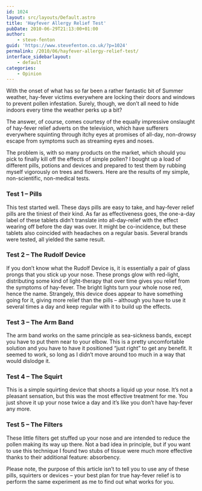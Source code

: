 ```yaml
---
id: 1024
layout: src/layouts/Default.astro
title: 'Hayfever Allergy Relief Test'
pubDate: 2010-06-29T21:13:00+01:00
author:
    - steve-fenton
guid: 'https://www.stevefenton.co.uk/?p=1024'
permalink: /2010/06/hayfever-allergy-relief-test/
interface_sidebarlayout:
    - default
categories:
    - Opinion
---
```


With the onset of what has so far been a rather fantastic bit of Summer weather, hay-fever victims everywhere are locking their doors and windows to prevent pollen infestation. Surely, though, we don’t all need to hide indoors every time the weather perks up a bit?

The answer, of course, comes courtesy of the equally impressive onslaught of hay-fever relief adverts on the television, which have sufferers everywhere squinting through itchy eyes at promises of all-day, non-drowsy escape from symptoms such as streaming eyes and noses.

The problem is, with so many products on the market, which should you pick to finally kill off the effects of simple pollen? I bought up a load of different pills, potions and devices and prepared to test them by rubbing myself vigorously on trees and flowers. Here are the results of my simple, non-scientific, non-medical tests.

### Test 1 – Pills

This test started well. These days pills are easy to take, and hay-fever relief pills are the tiniest of their kind. As far as effectiveness goes, the one-a-day label of these tablets didn’t translate into all-day-relief with the effect wearing off before the day was over. It might be co-incidence, but these tablets also coincided with headaches on a regular basis. Several brands were tested, all yielded the same result.

### Test 2 – The Rudolf Device

If you don’t know what the Rudolf Device is, it is essentially a pair of glass prongs that you stick up your nose. These prongs glow with red-light, distributing some kind of light-therapy that over time gives you relief from the symptoms of hay-fever. The bright lights turn your whole nose red, hence the name. Strangely, this device does appear to have something going for it, giving more relief than the pills – although you have to use it several times a day and keep regular with it to build up the effects.

### Test 3 – The Arm Band

The arm band works on the same principle as sea-sickness bands, except you have to put them near to your elbow. This is a pretty uncomfortable solution and you have to have it positioned “just right” to get any benefit. It seemed to work, so long as I didn’t move around too much in a way that would dislodge it.

### Test 4 – The Squirt

This is a simple squirting device that shoots a liquid up your nose. It’s not a pleasant sensation, but this was the most effective treatment for me. You just shove it up your nose twice a day and it’s like you don’t have hay-fever any more.

### Test 5 – The Filters

These little filters get stuffed up your nose and are intended to reduce the pollen making its way up there. Not a bad idea in principle, but if you want to use this technique I found two stubs of tissue were much more effective thanks to their additional feature: absorbency.

Please note, the purpose of this article isn’t to tell you to use any of these pills, squirters or devices – your best plan for true hay-fever relief is to perform the same experiment as me to find out what works for you.